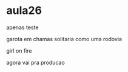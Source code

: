 # aula26

apenas teste

garota em chamas 
solitaria como uma rodovia 

girl on fire

agora vai pra producao
